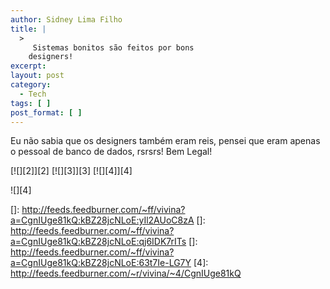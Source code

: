 ```yaml
---
author: Sidney Lima Filho
title: |
  >
     Sistemas bonitos são feitos por bons
    designers!
excerpt:
layout: post
category:
  - Tech
tags: [ ]
post_format: [ ]
---
```

Eu não sabia que os designers também eram reis, pensei que eram apenas o pessoal de banco de dados, rsrsrs! Bem Legal!



[![][2]</img>][2] [![][3]</img>][3] [![][4]</img>][4] 

![][4]

 []: http://feeds.feedburner.com/~ff/vivina?a=CgnIUge81kQ:kBZ28jcNLoE:yIl2AUoC8zA
 []: http://feeds.feedburner.com/~ff/vivina?a=CgnIUge81kQ:kBZ28jcNLoE:qj6IDK7rITs
 []: http://feeds.feedburner.com/~ff/vivina?a=CgnIUge81kQ:kBZ28jcNLoE:63t7Ie-LG7Y
 [4]: http://feeds.feedburner.com/~r/vivina/~4/CgnIUge81kQ